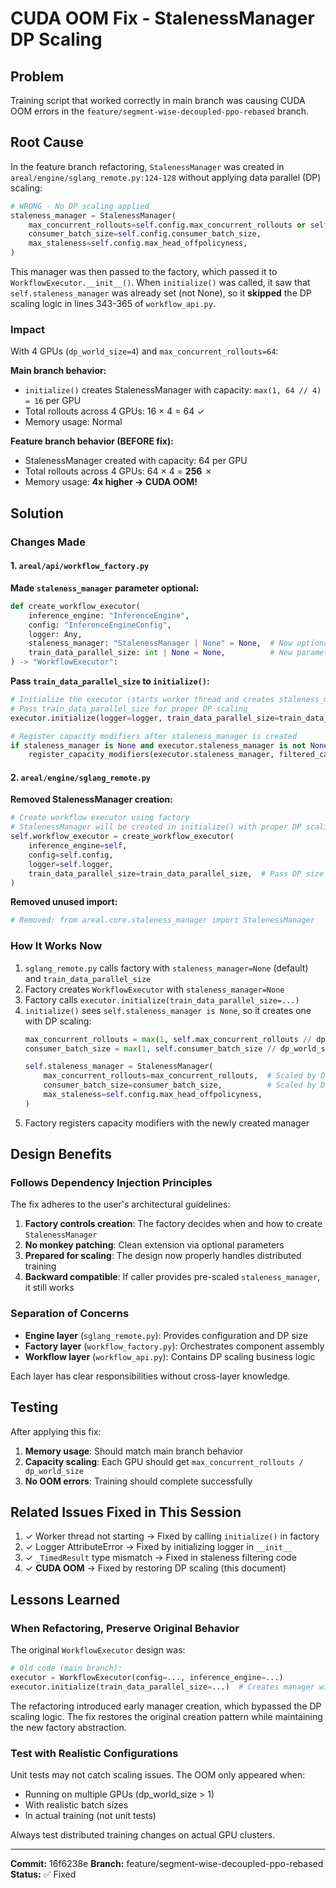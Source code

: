# CUDA OOM Fix - StalenessManager DP Scaling

## Problem

Training script that worked correctly in main branch was causing CUDA OOM errors in the `feature/segment-wise-decoupled-ppo-rebased` branch.

## Root Cause

In the feature branch refactoring, `StalenessManager` was created in `areal/engine/sglang_remote.py:124-128` without applying data parallel (DP) scaling:

```python
# WRONG - No DP scaling applied
staleness_manager = StalenessManager(
    max_concurrent_rollouts=self.config.max_concurrent_rollouts or self.config.consumer_batch_size,
    consumer_batch_size=self.config.consumer_batch_size,
    max_staleness=self.config.max_head_offpolicyness,
)
```

This manager was then passed to the factory, which passed it to `WorkflowExecutor.__init__()`. When `initialize()` was called, it saw that `self.staleness_manager` was already set (not None), so it **skipped** the DP scaling logic in lines 343-365 of `workflow_api.py`.

### Impact

With 4 GPUs (`dp_world_size=4`) and `max_concurrent_rollouts=64`:

**Main branch behavior:**
- `initialize()` creates StalenessManager with capacity: `max(1, 64 // 4) = 16` per GPU
- Total rollouts across 4 GPUs: 16 × 4 = 64 ✓
- Memory usage: Normal

**Feature branch behavior (BEFORE fix):**
- StalenessManager created with capacity: 64 per GPU
- Total rollouts across 4 GPUs: 64 × 4 = **256** ✗
- Memory usage: **4x higher → CUDA OOM!**

## Solution

### Changes Made

#### 1. `areal/api/workflow_factory.py`

**Made `staleness_manager` parameter optional:**
```python
def create_workflow_executor(
    inference_engine: "InferenceEngine",
    config: "InferenceEngineConfig",
    logger: Any,
    staleness_manager: "StalenessManager | None" = None,  # Now optional
    train_data_parallel_size: int | None = None,          # New parameter
) -> "WorkflowExecutor":
```

**Pass `train_data_parallel_size` to `initialize()`:**
```python
# Initialize the executor (starts worker thread and creates staleness_manager if None)
# Pass train_data_parallel_size for proper DP scaling
executor.initialize(logger=logger, train_data_parallel_size=train_data_parallel_size)

# Register capacity modifiers after staleness_manager is created
if staleness_manager is None and executor.staleness_manager is not None:
    register_capacity_modifiers(executor.staleness_manager, filtered_capacity_modifier)
```

#### 2. `areal/engine/sglang_remote.py`

**Removed StalenessManager creation:**
```python
# Create workflow executor using factory
# StalenessManager will be created in initialize() with proper DP scaling
self.workflow_executor = create_workflow_executor(
    inference_engine=self,
    config=self.config,
    logger=self.logger,
    train_data_parallel_size=train_data_parallel_size,  # Pass DP size
)
```

**Removed unused import:**
```python
# Removed: from areal.core.staleness_manager import StalenessManager
```

### How It Works Now

1. `sglang_remote.py` calls factory with `staleness_manager=None` (default) and `train_data_parallel_size`
2. Factory creates `WorkflowExecutor` with `staleness_manager=None`
3. Factory calls `executor.initialize(train_data_parallel_size=...)`
4. `initialize()` sees `self.staleness_manager is None`, so it creates one with DP scaling:
   ```python
   max_concurrent_rollouts = max(1, self.max_concurrent_rollouts // dp_world_size)
   consumer_batch_size = max(1, self.consumer_batch_size // dp_world_size)

   self.staleness_manager = StalenessManager(
       max_concurrent_rollouts=max_concurrent_rollouts,  # Scaled by DP size
       consumer_batch_size=consumer_batch_size,          # Scaled by DP size
       max_staleness=self.config.max_head_offpolicyness,
   )
   ```
5. Factory registers capacity modifiers with the newly created manager

## Design Benefits

### Follows Dependency Injection Principles

The fix adheres to the user's architectural guidelines:

1. **Factory controls creation**: The factory decides when and how to create `StalenessManager`
2. **No monkey patching**: Clean extension via optional parameters
3. **Prepared for scaling**: The design now properly handles distributed training
4. **Backward compatible**: If caller provides pre-scaled `staleness_manager`, it still works

### Separation of Concerns

- **Engine layer** (`sglang_remote.py`): Provides configuration and DP size
- **Factory layer** (`workflow_factory.py`): Orchestrates component assembly
- **Workflow layer** (`workflow_api.py`): Contains DP scaling business logic

Each layer has clear responsibilities without cross-layer knowledge.

## Testing

After applying this fix:
1. **Memory usage**: Should match main branch behavior
2. **Capacity scaling**: Each GPU should get `max_concurrent_rollouts / dp_world_size`
3. **No OOM errors**: Training should complete successfully

## Related Issues Fixed in This Session

1. ✓ Worker thread not starting → Fixed by calling `initialize()` in factory
2. ✓ Logger AttributeError → Fixed by initializing logger in `__init__`
3. ✓ `_TimedResult` type mismatch → Fixed in staleness filtering code
4. ✓ **CUDA OOM** → Fixed by restoring DP scaling (this document)

## Lessons Learned

### When Refactoring, Preserve Original Behavior

The original `WorkflowExecutor` design was:
```python
# Old code (main branch):
executor = WorkflowExecutor(config=..., inference_engine=...)
executor.initialize(train_data_parallel_size=...)  # Creates manager with scaling
```

The refactoring introduced early manager creation, which bypassed the DP scaling logic. The fix restores the original creation pattern while maintaining the new factory abstraction.

### Test with Realistic Configurations

Unit tests may not catch scaling issues. The OOM only appeared when:
- Running on multiple GPUs (dp_world_size > 1)
- With realistic batch sizes
- In actual training (not unit tests)

Always test distributed training changes on actual GPU clusters.

---

**Commit:** 16f6238e
**Branch:** feature/segment-wise-decoupled-ppo-rebased
**Status:** ✅ Fixed
